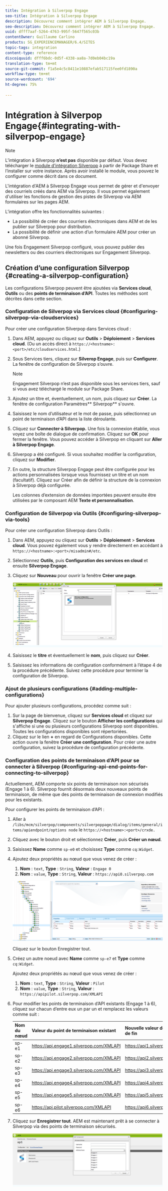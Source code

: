 ```yaml
---
title: Intégration à Silverpop Engage
seo-title: Intégration à Silverpop Engage
description: Découvrez comment intégrer AEM à Silverpop Engage.
seo-description: Découvrez comment intégrer AEM à Silverpop Engage.
uuid: dfff7aaf-5264-4763-995f-5647f565c03b
contentOwner: Guillaume Carlino
products: SG_EXPERIENCEMANAGER/6.4/SITES
topic-tags: integration
content-type: reference
discoiquuid: dfff6bdc-0d5f-4338-aa8a-7d0eb04bc19a
translation-type: tm+mt
source-git-commit: f1a5e4c5c8411e10887efab517115fee0fd1890a
workflow-type: tm+mt
source-wordcount: '694'
ht-degree: 75%

---
```



# Intégration à Silverpop Engage{#integrating-with-silverpop-engage}

>[!NOTE]
>
>L’intégration à Silverpop **n’est pas** disponible par défaut. Vous devez télécharger le [module d’intégration Silverpop](https://www.adobeaemcloud.com/content/marketplace/marketplaceProxy.html?packagePath=/content/companies/public/adobe/packages/aem620/product/cq-mcm-integrations-silverpop-content) à partir de Package Share et l’installer sur votre instance. Après avoir installé le module, vous pouvez le configurer comme décrit dans ce document.

L&#39;intégration d&#39;AEM à Silverpop Engage vous permet de gérer et d&#39;envoyer des courriels créés dans AEM via Silverpop. Il vous permet également d&#39;utiliser les fonctions de gestion des pistes de Silverpop via AEM formulaires sur les pages AEM.

L’intégration offre les fonctionnalités suivantes :

* La possibilité de créer des courriers électroniques dans AEM et de les publier sur Silverpop pour distribution.
* La possibilité de définir une action d’un formulaire AEM pour créer un abonné Silverpop.

Une fois Engagement Silverpop configuré, vous pouvez publier des newsletters ou des courriers électroniques sur Engagement Silverpop.

## Création d’une configuration Silverpop {#creating-a-silverpop-configuration}

Les configurations Silverpop peuvent être ajoutées via **Services cloud**, **Outils** ou des **points de terminaison d’API**. Toutes les méthodes sont décrites dans cette section.

### Configuration de Silverpop via Services cloud  {#configuring-silverpop-via-cloudservices}

Pour créer une configuration Silverpop dans Services cloud :

1. Dans AEM, appuyez ou cliquez sur **Outils** > **Déploiement** > **Services cloud**. (Ou un accès direct à `https://<hostname>:<port>/etc/cloudservices.html`.)
1. Sous Services tiers, cliquez sur **Silverop Engage**, puis sur **Configurer**. La fenêtre de configuration de Silverpop s’ouvre.

   >[!NOTE]
   >
   >Engagement Silverpop n’est pas disponible sous les services tiers, sauf si vous avez téléchargé le module sur Package Share.

1. Ajoutez un titre et, éventuellement, un nom, puis cliquez sur **Créer**. La fenêtre de configuration Paramètres** Silverpop** s&#39;ouvre.
1. Saisissez le nom d’utilisateur et le mot de passe, puis sélectionnez un point de terminaison d’API dans la liste déroulante.
1. Cliquez sur **Connecter·à Silverpop.** Une fois la connexion établie, vous voyez une boîte de dialogue de confirmation. Cliquez sur **OK** pour fermer la fenêtre. Vous pouvez accéder à Silverpop en cliquant sur **Aller à Silverpop Engage**.
1. Silverpop a été configuré. Si vous souhaitez modifier la configuration, cliquez sur **Modifier**.
1. En outre, la structure Silverpop Engage peut être configurée pour les actions personnalisées lorsque vous fournissez un titre et un nom (facultatif). Cliquez sur Créer afin de définir la structure de la connexion à Silverpop déjà configurée.

   Les colonnes d’extension de données importées peuvent ensuite être utilisées par le composant AEM **Texte et personnalisation**.

### Configuration de Silverpop via Outils  {#configuring-silverpop-via-tools}

Pour créer une configuration Silverpop dans Outils :

1. Dans AEM, appuyez ou cliquez sur **Outils** > **Déploiement** > **Services cloud**. Vous pouvez également vous y rendre directement en accédant à `https://<hostname>:<port>/misadmin#/etc`.
1. Sélectionnez **Outils**, puis **Configuration des services en cloud** et ensuite **Silverpop Engage**.
1. Cliquez sur **Nouveau** pour ouvrir la fenêtre **Créer une page**.

   ![chlimage_1-44](assets/chlimage_1-44.jpeg)

1. Saisissez le **titre** et éventuellement le **nom**, puis cliquez sur **Créer**.
1. Saisissez les informations de configuration conformément à l’étape 4 de la procédure précédente. Suivez cette procédure pour terminer la configuration de Silverpop.

### Ajout de plusieurs configurations  {#adding-multiple-configurations}

Pour ajouter plusieurs configurations, procédez comme suit :

1. Sur la page de bienvenue, cliquez sur **Services cloud** et cliquez sur **Silverpop Engage**. Cliquez sur le bouton **Afficher les configurations** qui s&#39;affiche si une ou plusieurs configurations Silverpop sont disponibles. Toutes les configurations disponibles sont répertoriées.
1. Cliquez sur le lien **+** en regard de Configurations disponibles. Cette action ouvre la fenêtre **Créer une configuration**. Pour créer une autre configuration, suivez la procédure de configuration précédente.

### Configuration des points de terminaison d’API pour se connecter à Silverpop  {#configuring-api-end-points-for-connecting-to-silverpop}

Actuellement, AEM comporte six points de terminaison non sécurisés (Engage 1 à 6). Silverpop fournit désormais deux nouveaux points de terminaison, de même que des points de terminaison de connexion modifiés pour les existants.

Pour configurer les points de terminaison d’API :

1. Aller à `/libs/mcm/silverpop/components/silverpoppage/dialog/items/general/items/apiendpoint/options node` le `https://<hostname>:<port>/crxde.`
1. Cliquez avec le bouton droit et sélectionnez **Créer**, puis **Créer un nœud**.
1. Saisissez **Name** comme `sp-e0` et choisissez **Type** comme `cq:Widget`.
1. Ajoutez deux propriétés au nœud que vous venez de créer :

   1. **Nom** :  `text`,  **Type** :  `String`,  **Valeur** :  `Engage 0`
   1. **Nom** :  `value`,  **Type** :  `String`,  **Valeur** :  `https://api0.silverpop.com`

   ![chlimage_1-286](assets/chlimage_1-286.png)

   Cliquez sur le bouton Enregistrer tout.

1. Créez un autre noeud avec **Name** comme `sp-e7` et **Type** comme `cq:Widget`.

   Ajoutez deux propriétés au nœud que vous venez de créer :

   1. **Nom** :  `text`,  **Type** :  `String`,  **Valeur** :  `Pilot`
   1. **Nom** :  `value`,  **Type** :  `String`,  **Valeur** :  `https://apipilot.silverpop.com/XMLAPI`

1. Pour modifier les points de terminaison d’API existants (Engage 1 à 6), cliquez sur chacun d’entre eux un par un et remplacez les valeurs comme suit :

   | **Nom du nœud** | **Valeur du point de terminaison existant** | **Nouvelle valeur de point de fin** |
   |---|---|---|
   | sp-e1 | https://api.engage1.silverpop.com/XMLAPI | https://api1.silverpop.com |
   | sp-e2 | https://api.engage2.silverpop.com/XMLAPI | https://api2.silverpop.com |
   | sp-e3 | https://api.engage3.silverpop.com/XMLAPI | https://api3.silverpop.com |
   | sp-e4 | https://api.engage4.silverpop.com/XMLAPI | https://api4.silverpop.com |
   | sp-e5 | https://api.engage5.silverpop.com/XMLAPI | https://api5.silverpop.com |
   | sp-e6 | https://api.pilot.silverpop.com/XMLAPI | https://api6.silverpop.com |

1. Cliquez sur **Enregistrer tout**. AEM est maintenant prêt à se connecter à Silverpop via des points de terminaison sécurisés.

   ![chlimage_1-45](assets/chlimage_1-45.jpeg)

